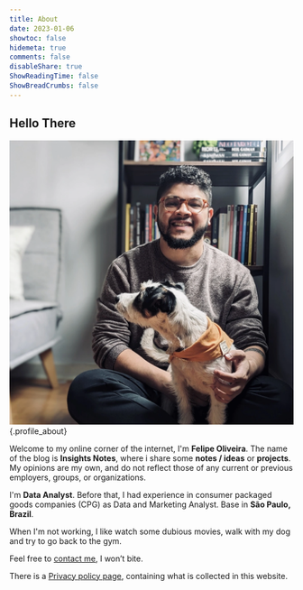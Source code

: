 ```yaml
---
title: About
date: 2023-01-06
showtoc: false
hidemeta: true
comments: false
disableShare: true
ShowReadingTime: false
ShowBreadCrumbs: false
---
```


## Hello There

![profile picture](/profile_avatar.webp)
{.profile_about}

Welcome to my online corner of the internet, I'm **Felipe Oliveira**. The name of the blog is **Insights Notes**, where i share some **notes / ideas** or **projects**. My opinions are my own, and do not reflect those of any current or previous employers, groups, or organizations.


I'm **Data Analyst**. Before that, I had experience in consumer packaged goods companies (CPG) as Data and Marketing Analyst. Base in **São Paulo, Brazil**.

When I'm not working, I like watch some dubious movies, walk with my dog and try to go back to the gym.

Feel free to [contact me](mailto:felipe@felipeo.me), I won’t bite.

There is a [Privacy policy page](/privacy), containing what is collected in this website.